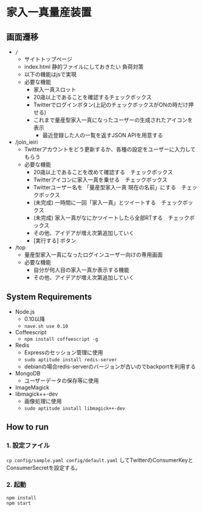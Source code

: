 # 家入一真量産装置


## 画面遷移
- `/`
    - サイトトップページ
    - index.html 静的ファイルにしておきたい 負荷対策
    - 以下の機能はjsで実現
    - 必要な機能
        - 家入一真スロット
        - 20歳以上であることを確認するチェックボックス
        - Twitterでログインボタン(上記のチェックボックスがONの時だけ押せる)
        - これまで量産型家入一真になったユーザーの生成されたアイコンを表示
            - 最近登録した人の一覧を返すJSON APIを用意する
- /join_ieiri
    - Twitterアカウントをどう更新するか、各種の設定をユーザーに入力してもらう
    - 必要な機能
        - 20歳以上であることを改めて確認する　チェックボックス
        - Twitterアイコンに家入一真を乗せる　チェックボックス
        - Twitterユーザー名を 「量産型家入一真 現在の名前」にする　チェックボックス
        - (未完成) 一時間に一回「家入一真」とツイートする　チェックボックス
        - (未完成) 家入一真がなにかツイートしたら全部RTする　チェックボックス
        - その他、アイデアが増え次第追加していく
        - [実行する] ボタン
- /top
    - 量産型家入一真になったログインユーザー向けの専用画面
    - 必要な機能
        - 自分が何人目の家入一真か表示する機能
        - その他、アイデアが増え次第追加していく


## System Requirements
- Node.js
    - 0.10以降
    - `nave.sh use 0.10`
- Coffeescript
    - `npm install coffeescript -g`
- Redis
    - Expressのセッション管理に使用
    - `sudo aptitude install redis-server`
    - debianの場合redis-serverのバージョンが古いのでbackportを利用する
- MongoDB
    - ユーザーデータの保存等に使用
- ImageMagick
- libmagick++-dev
    - 画像処理に使用
    - `sudo aptitude install libmagick++-dev`


## How to run

### 1. 設定ファイル

`cp config/sample.yaml config/default.yaml`
してTwitterのConsumerKeyとConsumerSecretを設定する。

### 2. 起動

```
npm install
npm start
```

